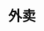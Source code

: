 # 外卖

<FoodEat></FoodEat>

<script setup>
import FoodEat from '../.vitepress/components/food/FoodEat.vue'
</script>
